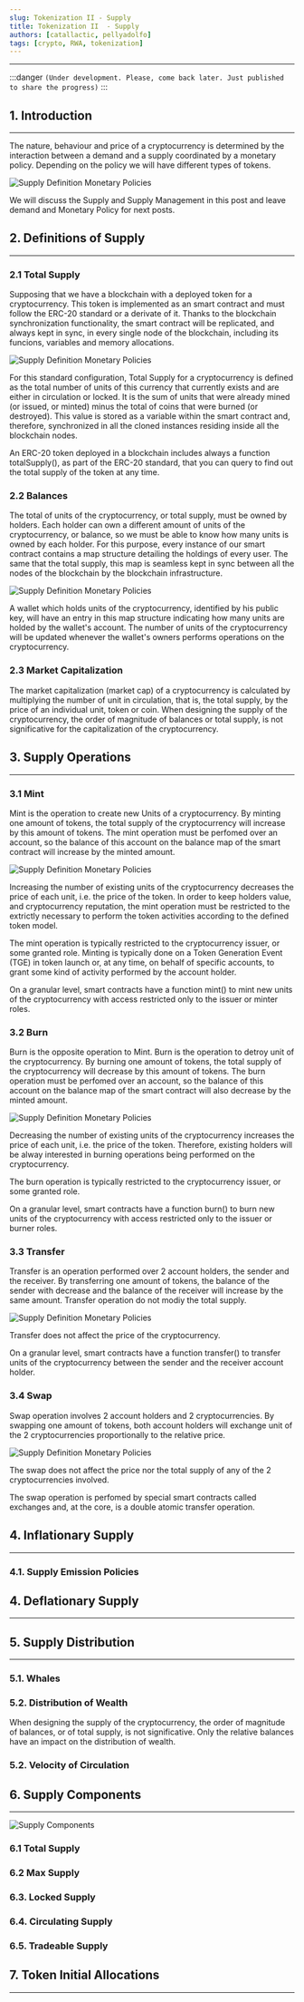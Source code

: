 ```yaml
---
slug: Tokenization II - Supply
title: Tokenization II  - Supply
authors: [catallactic, pellyadolfo]
tags: [crypto, RWA, tokenization]
---
```

---

:::danger
`(Under development. Please, come back later. Just published to share the progress)`
:::

## 1. Introduction
---

The nature, behaviour and price of a cryptocurrency is determined by the interaction between a demand and a supply coordinated by a monetary policy. Depending on the policy we will have different types of tokens.

![Supply Definition Monetary Policies](./tokenization_supply.svg)

We will discuss the Supply and Supply Management in this post and leave demand and Monetary Policy for next posts.

<!-- truncate -->

## 2. Definitions of Supply
---

### 2.1 Total Supply

Supposing that we have a blockchain with a deployed token for a cryptocurrency. This token is implemented as an smart contract and must follow the ERC-20 standard or a derivate of it. Thanks to the blockchain synchronization functionality, the smart contract will be replicated, and always kept in sync, in every single node of the blockchain, including its funcions, variables and memory allocations.

![Supply Definition Monetary Policies](./ops_supply.svg)

For this standard configuration, Total Supply for a cryptocurrency is defined as the total number of units of this currency that currently exists and are either in circulation or locked. It is the sum of units that were already mined (or issued, or minted) minus the total of coins that were burned (or destroyed). This value is stored as a variable within the smart contract and, therefore, synchronized in all the cloned instances residing inside all the blockchain nodes.

An ERC-20 token deployed in a blockchain includes always a function totalSupply(), as part of the ERC-20 standard, that you can query to find out the total supply of the token at any time.

### 2.2 Balances

The total of units of the cryptocurrency, or total supply, must be owned by holders. Each holder can own a different amount of units of the cryptocurrency, or balance, so we must be able to know how many units is owned by each holder. For this purpose, every instance of our smart contract contains a map structure detailing the holdings of every user. The same that the total supply, this map is seamless kept in sync between all the nodes of the blockchain by the blockchain infrastructure.

![Supply Definition Monetary Policies](./ops_balances.svg)

A wallet which holds units of the cryptocurrency, identified by his public key, will have an entry in this map structure indicating how many units are holded by the wallet's account. The number of units of the cryptocurrency will be updated whenever the wallet's owners performs operations on the cryptocurrency.

### 2.3 Market Capitalization

The market capitalization (market cap) of a cryptocurrency is calculated by multiplying the number of unit in circulation, that is, the total supply, by the price of an individual unit, token or coin. When designing the supply of the cryptocurrency, the order of magnitude of balances or total supply, is not significative for the capitalization of the cryptocurrency.



## 3. Supply Operations
---

### 3.1 Mint

Mint is the operation to create new Units of a cryptocurrency. By minting one amount of tokens, the total supply of the cryptocurrency will increase by this amount of tokens. The mint operation must be perfomed over an account, so the balance of this account on the balance map of the smart contract will increase by the minted amount.

![Supply Definition Monetary Policies](./ops_mint.svg)

Increasing the number of existing units of the cryptocurrency decreases the price of each unit, i.e. the price of the token. In order to keep holders value, and cryptocurrency reputation, the mint operation must be restricted to the extrictly necessary to perform the token activities according to the defined token model. 

The mint operation is typically restricted to the cryptocurrency issuer, or some granted role. Minting is typically done on a Token Generation Event (TGE) in token launch or, at any time, on behalf of specific accounts, to grant some kind of activity performed by the account holder.

On a granular level, smart contracts have a function mint() to mint new units of the cryptocurrency with access restricted only to the issuer or minter roles.

### 3.2 Burn

Burn is the opposite operation to Mint. Burn is the operation to detroy unit of the cryptocurrency. By burning one amount of tokens, the total supply of the cryptocurrency will decrease by this amount of tokens. The burn operation must be perfomed over an account, so the balance of this account on the balance map of the smart contract will also decrease by the minted amount.

![Supply Definition Monetary Policies](./ops_burn.svg)

Decreasing the number of existing units of the cryptocurrency increases the price of each unit, i.e. the price of the token. Therefore, existing holders will be alway interested in burning operations being performed on the cryptocurrency.

The burn operation is typically restricted to the cryptocurrency issuer, or some granted role.

On a granular level, smart contracts have a function burn() to burn new units of the cryptocurrency with access restricted only to the issuer or burner roles.

### 3.3 Transfer

Transfer is an operation performed over 2 account holders, the sender and the receiver. By transferring one amount of tokens, the balance of the sender with decrease and the balance of the receiver will increase by the same amount. Transfer operation do not modiy the total supply.

![Supply Definition Monetary Policies](./ops_transfer.svg)

Transfer does not affect the price of the cryptocurrency.

On a granular level, smart contracts have a function transfer() to transfer units of the cryptocurrency between the sender and the receiver account holder.

### 3.4 Swap

Swap operation involves 2 account holders and 2 cryptocurrencies. By swapping one amount of tokens, both account holders will exchange unit of the 2 cryptocurrencies proportionally to the relative price.

![Supply Definition Monetary Policies](./ops_swap.svg)

The swap does not affect the price nor the total supply of any of the 2 cryptocurrencies involved.

The swap operation is perfomed by special smart contracts called exchanges and, at the core, is a double atomic transfer operation.

## 4. Inflationary Supply
---

### 4.1. Supply Emission Policies





## 4. Deflationary Supply
---



## 5. Supply Distribution
---


### 5.1. Whales


### 5.2. Distribution of Wealth

When designing the supply of the cryptocurrency, the order of magnitude of balances, or of total supply, is not significative. Only the relative balances have an impact on the distribution of wealth.

### 5.2. Velocity of Circulation



## 6. Supply Components
---

![Supply Components](./token_supply_components.svg)

### 6.1 Total Supply


### 6.2 Max Supply



### 6.3. Locked Supply



### 6.4. Circulating Supply



### 6.5. Tradeable Supply




## 7. Token Initial Allocations
---











